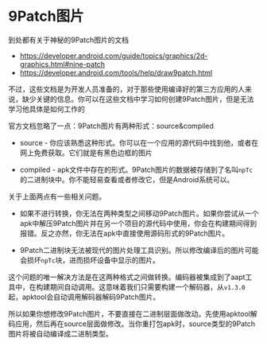 # 9Patch图片

到处都有关于神秘的9Patch图片的文档
- https://developer.android.com/guide/topics/graphics/2d-graphics.html#nine-patch
- https://developer.android.com/tools/help/draw9patch.html

不过，这些文档是为开发人员准备的，对于那些使用编译好的第三方应用的人来说，缺少关键的信息。你可以在这些文档中学习如何创建9Patch图片，但是无法学习他具体是如何工作的

官方文档忽略了一点：9Patch图片有两种形式：source&compiled

- source - 你应该熟悉这种形式。你可以在一个应用的源代码中找到他，或者在网上免费获取。它们就是有黑色边框的图片

- compiled - apk文件中存在的形式。9Patch图片的数据被存储到了名叫`npTc`的二进制块中。你不能轻易查看或者修改它，但是Android系统可以。

关于上面两点有一些相关问题。

- 如果不进行转换，你无法在两种类型之间移动9Patch图片。如果你尝试从一个apk中解压9Patch图片并在另一个项目的源代码中使用，你会在构建期间得到报错。反之亦然，你无法在apk中直接使用源码形式的9Patch图片。

- 9Patch二进制块无法被现代的图片处理工具识别。所以修改编译后的图片可能会损坏`npTc`块，进而损坏设备中显示的图片。

这个问题的唯一解决方法是在这两种格式之间做转换。编码器被集成到了aapt工具中，在构建期间自动调用。这意味着我们只需要构建一个解码器，从`v1.3.0`起，apktool会自动调用解码器解码9Patch图片。

所以如果你想修改9Patch图片，不要直接在二进制层面做改动。先使用apktool解码应用，然后再在source层面做修改。当你重打包apk时，source类型的9Patch图片将被自动编译成二进制类型。